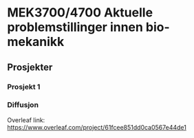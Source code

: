 # MEK3700/4700 Aktuelle problemstillinger innen bio-mekanikk
## Prosjekter

### Prosjekt 1
### Diffusjon
Overleaf link: https://www.overleaf.com/project/61fcee851dd0ca0567e44de1 
